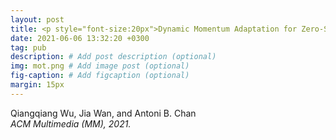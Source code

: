 ```yaml
---
layout: post
title: <p style="font-size:20px">Dynamic Momentum Adaptation for Zero-Shot Cross-Domain Crowd Counting</p>
date: 2021-06-06 13:32:20 +0300
tag: pub
description: # Add post description (optional)
img: mot.png # Add image post (optional)
fig-caption: # Add figcaption (optional)
margin: 15px
---
```


Qiangqiang Wu, Jia Wan, and Antoni B. Chan  
<i>ACM Multimedia (MM), 2021.</i>  

